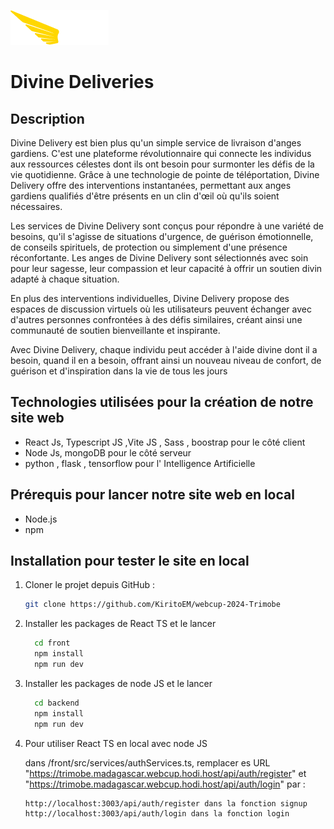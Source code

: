 ![Texte alternatif](front/public/logo.png)
# Divine Deliveries

## Description
Divine Delivery est bien plus qu'un simple service de livraison d'anges gardiens. C'est une plateforme révolutionnaire qui connecte les individus aux ressources célestes dont ils ont besoin pour surmonter les défis de la vie quotidienne. Grâce à une technologie de pointe de téléportation, Divine Delivery offre des interventions instantanées, permettant aux anges gardiens qualifiés d'être présents en un clin d'œil où qu'ils soient nécessaires.

Les services de Divine Delivery sont conçus pour répondre à une variété de besoins, qu'il s'agisse de situations d'urgence, de guérison émotionnelle, de conseils spirituels, de protection ou simplement d'une présence réconfortante. Les anges de Divine Delivery sont sélectionnés avec soin pour leur sagesse, leur compassion et leur capacité à offrir un soutien divin adapté à chaque situation.

En plus des interventions individuelles, Divine Delivery propose des espaces de discussion virtuels où les utilisateurs peuvent échanger avec d'autres personnes confrontées à des défis similaires, créant ainsi une communauté de soutien bienveillante et inspirante.

Avec Divine Delivery, chaque individu peut accéder à l'aide divine dont il a besoin, quand il en a besoin, offrant ainsi un nouveau niveau de confort, de guérison et d'inspiration dans la vie de tous les jours

## Technologies utilisées pour la création de notre site web
- React Js, Typescript JS ,Vite JS , Sass , boostrap pour le côté client
- Node Js, mongoDB pour le côté serveur
- python , flask , tensorflow pour l' Intelligence Artificielle
  
## Prérequis pour lancer notre site web en local
- Node.js
- npm 

## Installation pour tester le site en local

1. Cloner le projet depuis GitHub :

   ```bash
   git clone https://github.com/KiritoEM/webcup-2024-Trimobe

3. Installer les packages de React TS et le lancer

    ```bash
      cd front
      npm install
      npm run dev

3. Installer les packages de node JS et le lancer

    ```bash
      cd backend
      npm install
      npm run dev
    
4. Pour utiliser React TS en local avec node JS

     dans /front/src/services/authServices.ts, remplacer es URL  "https://trimobe.madagascar.webcup.hodi.host/api/auth/register" et "https://trimobe.madagascar.webcup.hodi.host/api/auth/login"  par :
      ```bash
     http://localhost:3003/api/auth/register dans la fonction signup
     http://localhost:3003/api/auth/login dans la fonction login
    
